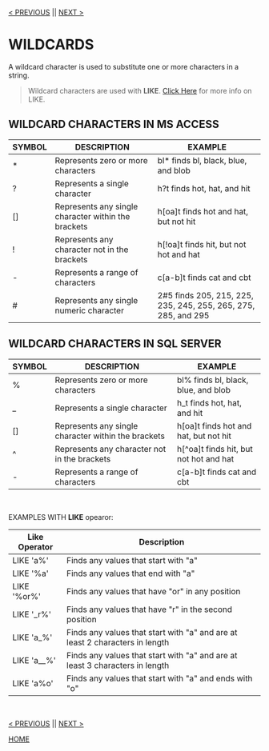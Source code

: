 [< PREVIOUS](like.md) || [NEXT >](in.md)

# WILDCARDS

A wildcard character is used to substitute one or more characters in a string.

> Wildcard characters are used with **LIKE**. [Click Here](like.md) for more info on LIKE.

## WILDCARD CHARACTERS IN MS ACCESS

| SYMBOL  | DESCRIPTION                                         | EXAMPLE                                                        |
| ------- | --------------------------------------------------  | -------------------------------------------------------------- |
| *	      | Represents zero or more characters	                | bl* finds bl, black, blue, and blob                            |
| ?	      | Represents a single character	                      | h?t finds hot, hat, and hit                                    |
| []	    | Represents any single character within the brackets	| h[oa]t finds hot and hat, but not hit                          |
| !	      | Represents any character not in the brackets	      | h[!oa]t finds hit, but not hot and hat                         |   
| -	      | Represents a range of characters	                  | c[a-b]t finds cat and cbt                                      | 
| #       |	Represents any single numeric character	            | 2#5 finds 205, 215, 225, 235, 245, 255, 265, 275, 285, and 295 |

## WILDCARD CHARACTERS IN SQL SERVER

| SYMBOL  | DESCRIPTION                                         | EXAMPLE                                                        |
| ------- | --------------------------------------------------  | -------------------------------------------------------------- |
| %     	| Represents zero or more characters	                | bl% finds bl, black, blue, and blob                            |
| _	      | Represents a single character	                      | h_t finds hot, hat, and hit                                    |
| []	    | Represents any single character within the brackets	| h[oa]t finds hot and hat, but not hit                          |
| ^	      | Represents any character not in the brackets	      | h[^oa]t finds hit, but not hot and hat                         |
| -	      | Represents a range of characters	                  | c[a-b]t finds cat and cbt                                      |

<br />

EXAMPLES WITH **LIKE** opearor:

| Like Operator    | Description                                                                  | 
| ---------------- | ---------------------------------------------------------------------------- | 
| LIKE 'a%'        | Finds any values that start with "a"                                         | 
| LIKE '%a'        | Finds any values that end with "a"                                           |
| LIKE '%or%'      | Finds any values that have "or" in any position                              |
| LIKE '_r%'       | Finds any values that have "r" in the second position                        |  
| LIKE 'a_%'       | Finds any values that start with "a" and are at least 2 characters in length |
| LIKE 'a__%'      | Finds any values that start with "a" and are at least 3 characters in length |
| LIKE 'a%o'       | Finds any values that start with "a" and ends with "o"                       |

<br />

[< PREVIOUS](like.md) || [NEXT >](in.md)

[HOME](README.md)
